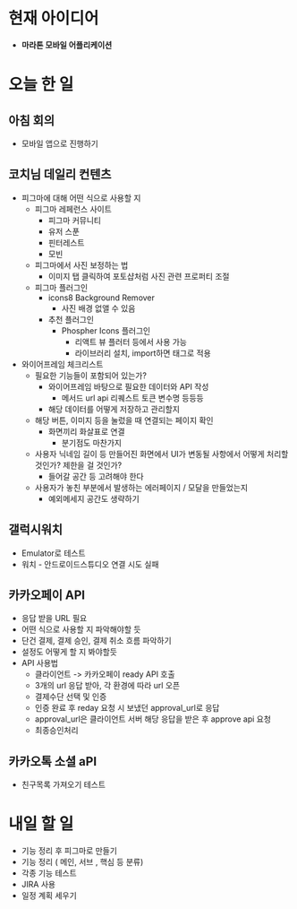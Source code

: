 # 현재 아이디어
- **마라톤 모바일 어플리케이션**
# 오늘 한 일
## 아침 회의
- 모바일 앱으로 진행하기
## 코치님 데일리 컨텐츠
- 피그마에 대해 어떤 식으로 사용할 지
  - 피그마 레페런스 사이트
    - 피그마 커뮤니티
    - 유저 스푼
    - 핀터레스트
    - 모빈
  - 피그마에서 사진 보정하는 법
    - 이미지 탭 클릭하여 포토샵처럼 사진 관련 프로퍼티 조절
  - 피그마 플러그인
    - icons8 Background Remover
      - 사진 배경 없앨 수 있음
    - 추천 플러그인
      - Phospher Icons 플러그인
        - 리액트 뷰 플러터 등에서 사용 가능
        - 라이브러리 설치, import하면 태그로 적용
- 와이어프레임 체크리스트
  - 필요한 기능들이 포함되어 있는가?
    - 와이어프레임 바탕으로 필요한 데이터와 API 작성
      - 메서드 url api 리퀘스트 토큰 변수명 등등등
    - 해당 데이터를 어떻게 저장하고 관리할지
  - 해당 버튼, 이미지 등을 눌렀을 때 연결되는 페이지 확인
    - 화면끼리 화살표로 연결
      - 분기점도 마찬가지
  - 사용자 닉네임 길이 등 만들어진 화면에서 UI가 변동될 사항에서 어떻게 처리할 것인가? 제한을 걸 것인가?
    - 들어갈 공간 등 고려해야 한다
  - 사용자가 놓친 부분에서 발생하는 에러페이지 / 모달을 만들었는지
    - 예외메세지 공간도 생략하기
## 갤럭시워치
- Emulator로 테스트
- 워치 - 안드로이드스튜디오 연결 시도 실패
## 카카오페이 API
- 응답 받을 URL 필요
- 어떤 식으로 사용할 지 파악해야할 듯
- 단건 결제, 결제 승인, 결제 취소 흐름 파악하기
- 설정도 어떻게 할 지 봐야할듯
- API 사용법
  - 클라이언트 -> 카카오페이 ready API 호출
  - 3개의 url 응답 받아, 각 환경에 따라 url 오픈
  - 결제수단 선택 및 인증
  - 인증 완료 후 reday 요청 시 보냈던 approval_url로 응답
  - approval_url은 클라이언트 서버 해당 응답을 받은 후 approve api 요청
  - 최종승인처리
## 카카오톡 소셜 aPI
- 친구목록 가져오기 테스트
# 내일 할 일
- 기능 정리 후 피그마로 만들기
- 기능 정리 ( 메인, 서브 , 핵심 등 분류)
- 각종 기능 테스트
- JIRA 사용
- 일정 계획 세우기